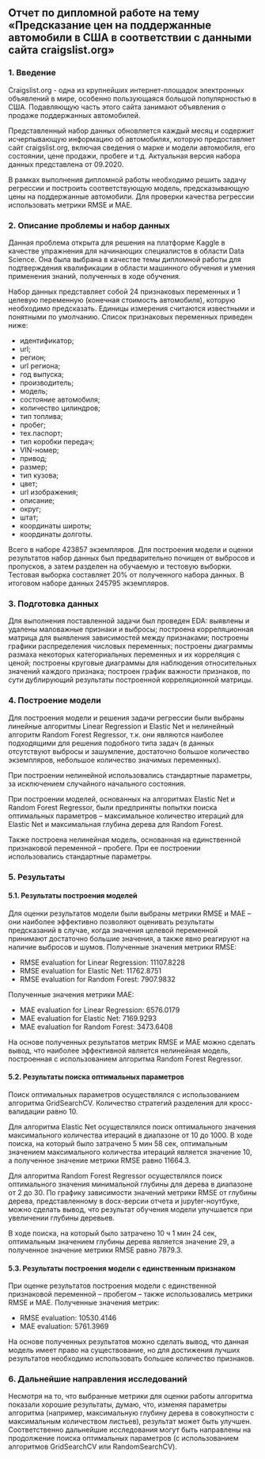 ## Отчет по дипломной работе на тему «Предсказание цен на поддержанные автомобили в США в соответствии с данными сайта craigslist.org»

### 1.	Введение

Craigslist.org - одна из крупнейших интернет-площадок электронных объявлений в мире, особенно пользующаяся большой популярностью в США. Подавляющую часть этого сайта занимают объявления о продаже поддержанных автомобилей.

Представленный набор данных обновляется каждый месяц и содержит исчерпывающую информацию об автомобилях, которую предоставляет сайт craigslist.org, включая сведения о марке и модели автомобиля, его состоянии, цене продажи, пробеге и т.д. Актуальная версия набора данных представлена от 09.2020.

В рамках выполнения дипломной работы необходимо решить задачу регрессии и построить соответствующую модель, предсказывающую цены на поддержанные автомобили. Для проверки качества регрессии использовать метрики RMSE и MAE.

### 2.	Описание проблемы и набор данных

Данная проблема открыта для решения на платформе Kaggle в качестве упражнения для начинающих специалистов в области Data Science. Она была выбрана в качестве темы дипломной работы для подтверждения квалификации в области машинного обучения и умения применения знаний, полученных в ходе обучения.

Набор данных представляет собой 24 признаковых переменных и 1 целевую переменную (конечная стоимость автомобиля), которую необходимо предсказать. Единицы измерения считаются известными и понятными по умолчанию. Список признаковых переменных приведен ниже:

* идентификатор;
* url;
* регион;
* url региона;
* год выпуска;
* производитель;
* модель;
* состояние автомобиля;
* количество цилиндров;
* тип топлива;
* пробег;
* тех.паспорт;
* тип коробки передач;
* VIN-номер;
* привод;
* размер;
* тип кузова;
* цвет;
* url изображения;
* описание;
* округ;
* штат;
* координаты широты;
* координаты долготы.

Всего в наборе 423857 экземпляров. Для построения модели и оценки результатов набор данных был предварительно почищен от выбросов и пропусков, а затем разделен на обучаемую и тестовую выборки. Тестовая выборка составляет 20% от полученного набора данных. В итоговом наборе данных 245795 экземпляров.

### 3.	Подготовка данных

Для выполнения поставленной задачи был проведен EDA: выявлены и удалены маловажные признаки и выбросы; построена корреляционная матрица для выявления зависимостей между признаками; построены графики распределения числовых переменных; построены диаграммы размаха некоторых категориальных переменных и их корреляция с ценой; построены круговые диаграммы для наблюдения относительных значений каждого признака; построен график важности признаков, по сути дублирующий результаты построенной корреляционной матрицы.

### 4.	Построение модели

Для построения модели и решения задачи регрессии были выбраны линейные алгоритмы Linear Regression и Elastic Net и нелинейный алгоритм Random Forest Regressor, т.к. они являются наиболее подходящими для решения подобного типа задач (в данных отсутствуют выбросы и зашумление, достаточно большое количество экземпляров, небольшое количество значимых переменных).

При построении нелинейной использовались стандартные параметры, за исключением случайного начального состояния.

При построении моделей, основанных на алгоритмах Elastic Net и Random Forest Regressor, были предприняты попытки поиска оптимальных параметров – максимальное количество итераций для Elastic Net и максимальная глубина дерева для Random Forest.

Также построена нелинейная модель, основанная на единственной признаковой переменной – пробеге. При ее построении использовались стандартные параметры.

### 5.	Результаты

#### 5.1.	Результаты построения моделей

Для оценки результатов модели были выбраны метрики RMSE и MAE – они наиболее эффективно позволяют оценивать результаты предсказаний в случае, когда значения целевой переменной принимают достаточно большие значения, а также явно реагируют на наличие выбросов и шумов.
Полученные значения метрики RMSE:

* RMSE evaluation for Linear Regression: 11107.8228
* RMSE evaluation for Elastic Net: 11762.8751
* RMSE evaluation for Random Forest: 7907.9832


Полученные значения метрики MAE:

* MAE evaluation for Linear Regression: 6576.0179
* MAE evaluation for Elastic Net: 7169.9293
* MAE evaluation for Random Forest: 3473.6408


На основе полученных результатов метрик RMSE и MAE можно сделать вывод, что наиболее эффективной является нелинейная модель, построенная с использованием алгоритма Random Forest Regressor.

#### 5.2.	Результаты поиска оптимальных параметров

Поиск оптимальных параметров осуществлялся с использованием алгоритма GridSearchCV. Количество стратегий разделения для кросс-валидации равно 10.

Для алгоритма Elastic Net осуществлялся поиск оптимального значения максимального количества итераций в диапазоне от 10 до 1000. В ходе поиска, на который было затрачено 5 мин 58 сек, оптимальным значением максимального количества итераций является значение 10, а полученное значение метрики RMSE равно 11664.3.

Для алгоритма Random Forest Regressor осуществлялся поиск оптимального значения минимальной глубины для дерева в диапазоне от 2 до 30. По графику зависимости значений метрики RMSE от глубины дерева, представленному в docx-версии отчета и jupyter-ноутбуке, можно сделать вывод, что результат обучения модели улучшается при увеличении глубины деревьев.

В ходе поиска, на который было затрачено 10 ч 1 мин 24 сек, оптимальным значением глубины дерева является значение 29, а полученное значение метрики RMSE равно 7879.3.

#### 5.3.	Результаты построения модели с единственным признаком

При оценке результатов построения модели с единственной признаковой переменной – пробегом – также использовались метрики RMSE и MAE. Полученные значения метрик:

* RMSE evaluation: 10530.4146
* MAE evaluation: 5761.3969

На основе полученных результатов можно сделать вывод, что данная модель имеет право на существование, но для достижения лучших результатов необходимо использовать большее количество признаков.

### 6.	Дальнейшие направления исследований

Несмотря на то, что выбранные метрики для оценки работы алгоритма показали хорошие результаты, думаю, что, изменяя параметры алгоритма (например, максимальную глубину дерева в совокупности с максимальным количеством листьев), результат может быть улучшен.
Соответственно дальнейшие исследования могут быть направлены на продолжение поиска оптимальных параметров (с использованием алгоритмов GridSearchCV или RandomSearchCV).

